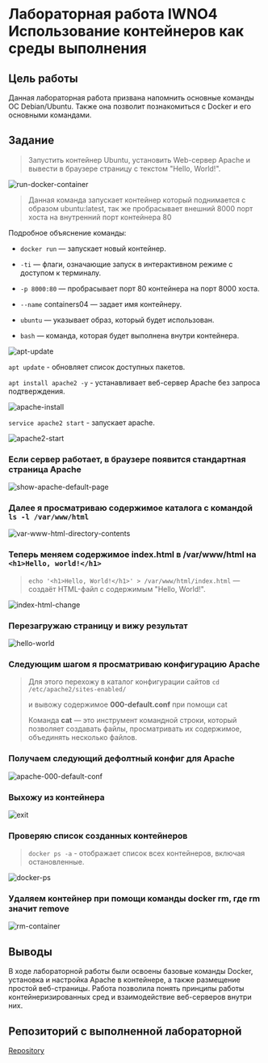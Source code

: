# Лабораторная работа IWNO4 Использование контейнеров как среды выполнения

## Цель работы

Данная лабораторная работа призвана напомнить основные команды ОС Debian/Ubuntu. Также она позволит познакомиться с Docker и его основными командами.

## Задание

> Запустить контейнер Ubuntu, установить Web-сервер Apache и вывести в браузере страницу с текстом "Hello, World!".

![run-docker-container](<images/1-run-docker.png>)

> Данная команда запускает контейнер который поднимается с образом ubuntu:latest, так же пробрасывает внешний 8000 порт хоста на внутренний порт контейнера 80

Подробное объяснение команды:

- `docker run` — запускает новый контейнер.

- `-ti` — флаги, означающие запуск в интерактивном режиме с доступом к терминалу.

- `-p 8000:80` — пробрасывает порт 80 контейнера на порт 8000 хоста.

- `--name` containers04 — задает имя контейнеру.

- `ubuntu` — указывает образ, который будет использован.

- `bash` — команда, которая будет выполнена внутри контейнера.

![apt-update](<images/2-apt-update.png>)

`apt update` -  обновляет список доступных пакетов.

`apt install apache2 -y` -
устанавливает веб-сервер Apache без запроса подтверждения.

![apache-install](<images/3-apache-install.png>)

`service apache2 start` - запускает apache.

![apache2-start](<images/4-apache2-start.png>)

### Если сервер работает, в браузере появится стандартная страница Apache

![show-apache-default-page](<images/5-show-apache-default-page.png>)

### Далее я просматриваю содержимое каталога с командой `ls -l /var/www/html`

![var-www-html-directory-contents](<images/6-var-www-html-directory-contents.png>)

### Теперь меняем содержимое **index.html** в **/var/www/html** на `<h1>Hello, world!</h1>`

> `echo '<h1>Hello, World!</h1>' > /var/www/html/index.html` — создаёт HTML-файл с содержимым "Hello, World!".

![index-html-change](<images/7-index-html-change.png>)

### Перезагружаю страницу и вижу результат

![hello-world](<images/8-hello-world.png>)

### Следующим шагом я просматриваю конфигурацию Apache

> Для этого перехожу в каталог конфигурации сайтов `cd /etc/apache2/sites-enabled/`
>
> и вывожу содержимое **000-default.conf** при помощи cat
>
>
> Команда **cat** — это инструмент командной строки, который позволяет создавать файлы, просматривать их содержимое, объединять несколько файлов.

### Получаем следующий дефолтный конфиг для Apache

![apache-000-default-conf](<images/9-apache-000-default-conf.png>)

### Выхожу из контейнера

![exit](<images/10-exit.png>)

### Проверяю список созданных контейнеров

> `docker ps -a` - отображает список всех контейнеров, включая остановленные.

![docker-ps](<images/11-docker-ps.png>)

### Удаляем контейнер при помощи команды docker rm, где rm значит remove

![rm-container](<images/12-rm-container.png>)

## Выводы

В ходе лабораторной работы были освоены базовые команды Docker, установка и настройка Apache в контейнере, а также размещение простой веб-страницы. Работа позволила понять принципы работы контейнеризированных сред и взаимодействие веб-серверов внутри них.

## Репозиторий с выполненной лабораторной

[Repository](https://github.com/ShiroyamaY/usm_containers04)
